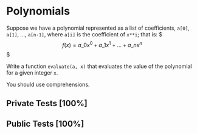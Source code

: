 # Polynomials

Suppose we have a polynomial represented as a list of coefficients, `a[0]`, `a[1]`, ..., `a[n-1]`, where `a[i]` is the coefficient of `x**i`; that is: $$$f(x)=a\_0x^0+a\_1x^1+\dots+a\_nx^n$$$


Write a function `evaluate(a, x)` that evaluates the value of the polynomial for a given integer `x`.


You should use comprehensions.



## Private Tests [100%]

## Public Tests [100%]
